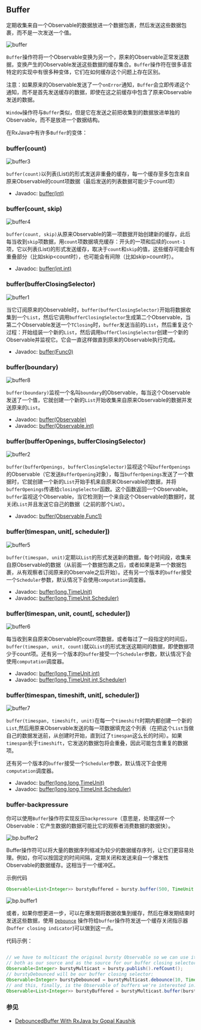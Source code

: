 

## Buffer

定期收集来自一个Observable的数据放进一个数据包裹，然后发送这些数据包裹，而不是一次发送一个值。

![buffer](../images/operators/Buffer.png)

`Buffer`操作符将一个Observable变换为另一个，原来的Observable正常发送数据，变换产生的Observable发送这些数据的缓存集合。`Buffer`操作符在很多语言特定的实现中有很多种变体，它们在如何缓存这个问题上存在区别。

注意：如果原来的Observable发送了一个`onError`通知，`Buffer`会立即传递这个通知，而不是首先发送缓存的数据，即使在这之前缓存中包含了原来Observable发送的数据。

`Window`操作符与`Buffer`类似，但是它在发送之前把收集到的数据放进单独的Observable，而不是放进一个数据结构。

在RxJava中有许多`Buffer`的变体：

### buffer(count)

![buffer3](../images/operators/buffer3.png)

`buffer(count)`以列表(List)的形式发送非重叠的缓存，每一个缓存至多包含来自原来Observable的count项数据（最后发送的列表数据可能少于count项）

* Javadoc: [buffer(int)](http://reactivex.io/RxJava/javadoc/rx/Observable.html#buffer(int))

### buffer(count, skip)

![buffer4](../images/operators/buffer4.png)

`buffer(count, skip)`从原来Observable的第一项数据开始创建新的缓存，此后每当收到`skip`项数据，用`count`项数据填充缓存：开头的一项和后续的`count-1`项，它以列表(List)的形式发送缓存，取决于`count`和`skip`的值，这些缓存可能会有重叠部分（比如skip<count时），也可能会有间隙（比如skip>count时）。

* Javadoc: [buffer(int,int)](http://reactivex.io/RxJava/javadoc/rx/Observable.html#buffer(int,%20int))

### buffer(bufferClosingSelector)

![buffer1](../images/operators/buffer1.png)

当它订阅原来的Observable时，`buffer(bufferClosingSelector)`开始将数据收集到一个`List`，然后它调用`bufferClosingSelector`生成第二个Observable，当第二个Observable发送一个`TClosing`时，`buffer`发送当前的`List`，然后重复这个过程：开始组装一个新的`List`，然后调用`bufferClosingSelector`创建一个新的Observable并监视它。它会一直这样做直到原来的Observable执行完成。

* Javadoc: [buffer(Func0)](http://reactivex.io/RxJava/javadoc/rx/Observable.html#buffer(rx.functions.Func0))

### buffer(boundary)

![buffer8](../images/operators/buffer8.png)

`buffer(boundary)`监视一个名叫`boundary`的Observable，每当这个Observable发送了一个值，它就创建一个新的`List`开始收集来自原来Observable的数据并发送原来的`List`。

* Javadoc: [buffer(Observable)](http://reactivex.io/RxJava/javadoc/rx/Observable.html#buffer(rx.Observable))
* Javadoc: [buffer(Observable,int)](http://reactivex.io/RxJava/javadoc/rx/Observable.html#buffer(rx.Observable,%20int))

### buffer(bufferOpenings, bufferClosingSelector)

![buffer2](../images/operators/buffer2.png)

`buffer(bufferOpenings, bufferClosingSelector)`监视这个叫`bufferOpenings`的Observable（它发送`BufferOpening`对象），每当`bufferOpenings`发送了一个数据时，它就创建一个新的`List`开始手机来自原来Observable的数据，并将`bufferOpenings`传递给`closingSelector`函数。这个函数返回一个Observable。`buffer`监视这个Observable，当它检测到一个来自这个Observable的数据时，就关闭`List`并且发送它自己的数据（之前的那个List）。

* Javadoc: [buffer(Observable,Func1)](http://reactivex.io/RxJava/javadoc/rx/Observable.html#buffer(rx.Observable,%20rx.functions.Func1))

### buffer(timespan, unit[, scheduler])

![buffer5](../images/operators/buffer5.png)

`buffer(timespan, unit)`定期以`List`的形式发送新的数据，每个时间段，收集来自原Observable的数据（从前面一个数据包裹之后，或者如果是第一个数据包裹，从有观察者订阅原来的Observale之后开始）。还有另一个版本的`buffer`接受一个`Scheduler`参数，默认情况下会使用`computation`调度器。

* Javadoc: [buffer(long,TimeUnit)](http://reactivex.io/RxJava/javadoc/rx/Observable.html#buffer(long,%20java.util.concurrent.TimeUnit))
* Javadoc: [buffer(long,TimeUnit,Scheduler)](http://reactivex.io/RxJava/javadoc/rx/Observable.html#buffer(long,%20java.util.concurrent.TimeUnit,%20rx.Scheduler))

### buffer(timespan, unit, count[, scheduler])

![buffer6](../images/operators/buffer6.png)

每当收到来自原来Observable的count项数据，或者每过了一段指定的时间后，`buffer(timespan, unit, count)`就以`List`的形式发送这期间的数据，即使数据项少于count项。还有另一个版本的`buffer`接受一个`Scheduler`参数，默认情况下会使用`computation`调度器。

* Javadoc: [buffer(long,TimeUnit,int)](http://reactivex.io/RxJava/javadoc/rx/Observable.html#buffer(long,%20java.util.concurrent.TimeUnit,%20int))
* Javadoc: [buffer(long,TimeUnit,int,Scheduler)](http://reactivex.io/RxJava/javadoc/rx/Observable.html#buffer(long,%20java.util.concurrent.TimeUnit,%20int,%20rx.Scheduler))

### buffer(timespan, timeshift, unit[, scheduler])

![buffer7](../images/operators/buffer7.png)
 
`buffer(timespan, timeshift, unit)`在每一个`timeshift`时期内都创建一个新的`List`,然后用原来Observable发送的每一项数据填充这个列表（在把这个`List`当做自己的数据发送前，从创建时开始，直到过了`timespan`这么长的时间）。如果`timespan`长于`timeshift`，它发送的数据包将会重叠，因此可能包含重复的数据项。

还有另一个版本的`buffer`接受一个`Scheduler`参数，默认情况下会使用`computation`调度器。

* Javadoc: [buffer(long,long,TimeUnit)](http://reactivex.io/RxJava/javadoc/rx/Observable.html#buffer(long,%20long,%20java.util.concurrent.TimeUnit))
* Javadoc: [buffer(long,long,TimeUnit,Scheduler)](http://reactivex.io/RxJava/javadoc/rx/Observable.html#buffer(long,%20long,%20java.util.concurrent.TimeUnit,%20rx.Scheduler))

### buffer-backpressure

你可以使用`Buffer`操作符实现反压`backpressure`（意思是，处理这样一个Observable：它产生数据的数据可能比它的观察者消费数据的数据快）。

![bp.buffer2](../images/operators/bp.buffer2.png)

Buffer操作符可以将大量的数据序列缩减为较少的数据缓存序列，让它们更容易处理。例如，你可以按固定的时间间隔，定期关闭和发送来自一个爆发性Observable的数据缓存。这相当于一个缓冲区。

示例代码

```java
Observable<List<Integer>> burstyBuffered = bursty.buffer(500, TimeUnit.MILLISECONDS);
```

![bp.buffer1](images/operators/bp.buffer1.png)

或者，如果你想更进一步，可以在爆发期将数据收集到缓存，然后在爆发期结束时发送这些数据，使用 [`Debounce`](Filtering-Operators#Debounce) 操作符给`buffer`操作符发送一个缓存关闭指示器(`buffer closing indicator`)可以做到这一点。

代码示例：

```java

// we have to multicast the original bursty Observable so we can use it
// both as our source and as the source for our buffer closing selector:
Observable<Integer> burstyMulticast = bursty.publish().refCount();
// burstyDebounced will be our buffer closing selector:
Observable<Integer> burstyDebounced = burstyMulticast.debounce(10, TimeUnit.MILLISECONDS);
// and this, finally, is the Observable of buffers we're interested in:
Observable<List<Integer>> burstyBuffered = burstyMulticast.buffer(burstyDebounced);

```

### 参见

* [DebouncedBuffer With RxJava by Gopal Kaushik](http://nerds.weddingpartyapp.com/tech/2015/01/05/debouncedbuffer-used-in-rxbus-example/) 

